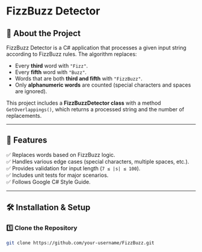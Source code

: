# FizzBuzz Detector

## 🚀 About the Project
FizzBuzz Detector is a C# application that processes a given input string according to FizzBuzz rules. The algorithm replaces:
- Every **third** word with `"Fizz"`.
- Every **fifth** word with `"Buzz"`.
- Words that are both **third and fifth** with `"FizzBuzz"`.
- Only **alphanumeric words** are counted (special characters and spaces are ignored).

This project includes a **FizzBuzzDetector class** with a method `GetOverlappings()`, which returns a processed string and the number of replacements.

---

## 📌 Features
✅ Replaces words based on FizzBuzz logic.  
✅ Handles various edge cases (special characters, multiple spaces, etc.).  
✅ Provides validation for input length (`7 ≤ |s| ≤ 100`).  
✅ Includes unit tests for major scenarios.  
✅ Follows Google C# Style Guide.

---

## 🛠 Installation & Setup
### 1️⃣ Clone the Repository
```sh
git clone https://github.com/your-username/FizzBuzz.git
